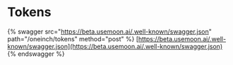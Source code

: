 # Tokens

{% swagger src="https://beta.usemoon.ai/.well-known/swagger.json" path="/oneinch/tokens" method="post" %}
[https://beta.usemoon.ai/.well-known/swagger.json](https://beta.usemoon.ai/.well-known/swagger.json)
{% endswagger %}
